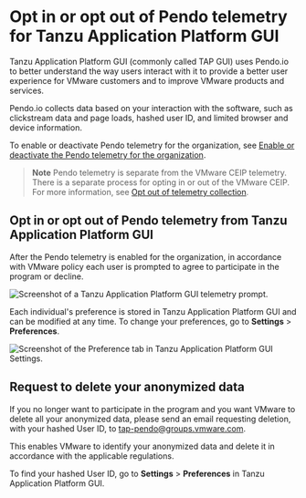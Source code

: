 # Opt in or opt out of Pendo telemetry for Tanzu Application Platform GUI

<!-- This topic must be accessible from https://docs.vmware.com/en/VMware-Tanzu-Application-Platform/{{ vars.url_version }}/tap/tap-portal-telemetry.html. And possibly all the content needs to be in one place, exactly as below, because it's a legal disclosure about data collection. Be careful wrt to content strategy, in other words. -->

Tanzu Application Platform GUI (commonly called TAP GUI) uses Pendo.io to better understand the way
users interact with it to provide a better user experience for VMware customers and to
improve VMware products and services.

Pendo.io collects data based on your interaction with the software, such as clickstream data and page
loads, hashed user ID, and limited browser and device information.

To enable or deactivate Pendo telemetry for the organization, see
[Enable or deactivate the Pendo telemetry for the organization](opting-out-telemetry.hbs.md#nbl-or-dsbl-pendo-for-org).

> **Note** Pendo telemetry is separate from the VMware CEIP telemetry.
> There is a separate process for opting in or out of the VMware CEIP. For more information, see
> [Opt out of telemetry collection](opting-out-telemetry.hbs.md).

## <a id="opt-in-or-out"></a> Opt in or opt out of Pendo telemetry from Tanzu Application Platform GUI

After the Pendo telemetry is enabled for the organization, in accordance with VMware policy each user
is prompted to agree to participate in the program or decline.

  ![Screenshot of a Tanzu Application Platform GUI telemetry prompt.](tap-gui/images/tap-gui-telemetry-prompt.png)

Each individual's preference is stored in Tanzu Application Platform GUI and can be modified at any
time. To change your preferences, go to **Settings** > **Preferences**.

  ![Screenshot of the Preference tab in Tanzu Application Platform GUI Settings.](tap-gui/images/tap-gui-telemetry-preferences.png)

## <a id="delete-anon-data"></a> Request to delete your anonymized data

If you no longer want to participate in the program and you want VMware to delete all your anonymized
data, please send an email requesting deletion, with your hashed User ID, to
[tap-pendo@groups.vmware.com](mailto:tap-pendo@groups.vmware.com).

This enables VMware to identify your anonymized data and delete it in accordance with the applicable
regulations.

To find your hashed User ID, go to **Settings** > **Preferences** in Tanzu Application Platform GUI.